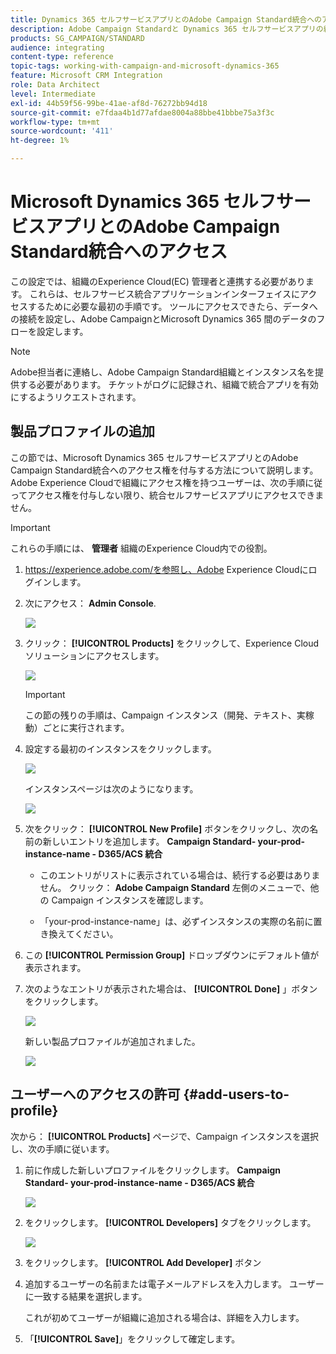 ```yaml
---
title: Dynamics 365 セルフサービスアプリとのAdobe Campaign Standard統合へのアクセス権を取得する
description: Adobe Campaign Standardと Dynamics 365 セルフサービスアプリの統合
products: SG_CAMPAIGN/STANDARD
audience: integrating
content-type: reference
topic-tags: working-with-campaign-and-microsoft-dynamics-365
feature: Microsoft CRM Integration
role: Data Architect
level: Intermediate
exl-id: 44b59f56-99be-41ae-af8d-76272bb94d18
source-git-commit: e7fdaa4b1d77afdae8004a88bbe41bbbe75a3f3c
workflow-type: tm+mt
source-wordcount: '411'
ht-degree: 1%

---
```


# Microsoft Dynamics 365 セルフサービスアプリとのAdobe Campaign Standard統合へのアクセス

この設定では、組織のExperience Cloud(EC) 管理者と連携する必要があります。 これらは、セルフサービス統合アプリケーションインターフェイスにアクセスするために必要な最初の手順です。 ツールにアクセスできたら、データへの接続を設定し、Adobe CampaignとMicrosoft Dynamics 365 間のデータのフローを設定します。

>[!NOTE]
>
>Adobe担当者に連絡し、Adobe Campaign Standard組織とインスタンス名を提供する必要があります。 チケットがログに記録され、組織で統合アプリを有効にするようリクエストされます。

## 製品プロファイルの追加

この節では、Microsoft Dynamics 365 セルフサービスアプリとのAdobe Campaign Standard統合へのアクセス権を付与する方法について説明します。 Adobe Experience Cloudで組織にアクセス権を持つユーザーは、次の手順に従ってアクセス権を付与しない限り、統合セルフサービスアプリにアクセスできません。

>[!IMPORTANT]
>
> これらの手順には、 **管理者** 組織のExperience Cloud内での役割。
>

1. https://experience.adobe.com/を参照し、Adobe Experience Cloudにログインします。
1. 次にアクセス： **Admin Console**.

   ![](assets/do-not-localize/d365-to-acs-access-3.png)

1. クリック： **[!UICONTROL Products]** をクリックして、Experience Cloudソリューションにアクセスします。

   ![](assets/do-not-localize/d365-to-acs-access-6.png)


   >[!IMPORTANT]
   >
   >この節の残りの手順は、Campaign インスタンス（開発、テキスト、実稼動）ごとに実行されます。
   >

1. 設定する最初のインスタンスをクリックします。

   ![](assets/do-not-localize/d365-to-acs-access-6.png)

   インスタンスページは次のようになります。

   ![](assets/do-not-localize/d365-to-acs-access-8.png)

1. 次をクリック： **[!UICONTROL New Profile]** ボタンをクリックし、次の名前の新しいエントリを追加します。 **Campaign Standard- your-prod-instance-name - D365/ACS 統合**

   * このエントリがリストに表示されている場合は、続行する必要はありません。 クリック： **Adobe Campaign Standard** 左側のメニューで、他の Campaign インスタンスを確認します。

   * 「your-prod-instance-name」は、必ずインスタンスの実際の名前に置き換えてください。

1. この **[!UICONTROL Permission Group]** ドロップダウンにデフォルト値が表示されます。

1. 次のようなエントリが表示された場合は、 **[!UICONTROL Done]** 」ボタンをクリックします。

   ![](assets/do-not-localize/d365-to-acs-access-14.png)

   新しい製品プロファイルが追加されました。

   ![](assets/do-not-localize/d365-to-acs-access-15.png)

## ユーザーへのアクセスの許可 {#add-users-to-profile}

次から： **[!UICONTROL Products]**  ページで、Campaign インスタンスを選択し、次の手順に従います。

1. 前に作成した新しいプロファイルをクリックします。  **Campaign Standard- your-prod-instance-name - D365/ACS 統合**

   ![](assets/do-not-localize/d365-to-acs-access-15.png)

1. をクリックします。 **[!UICONTROL Developers]** タブをクリックします。

   ![](assets/do-not-localize/d365-to-acs-access-18.png)

1. をクリックします。 **[!UICONTROL Add Developer]** ボタン

1. 追加するユーザーの名前または電子メールアドレスを入力します。  ユーザーに一致する結果を選択します。

   これが初めてユーザーが組織に追加される場合は、詳細を入力します。

1. 「**[!UICONTROL Save]**」をクリックして確定します。
